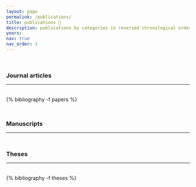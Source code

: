 ```yaml
---
layout: page
permalink: /publications/
title: publications 📝
description: publications by categories in reversed chronological order. generated by jekyll-scholar.
years:
nav: true
nav_order: 1
---
```

<!-- _pages/publications.md -->
<div class="publications">

<a id="journal"><h3 style="margin-top: 3.3rem; margin-bottom: 0.3rem;">Journal articles</h3></a>
<hr style="color: var(--global-text-color); height: 1px; margin-bottom: 2rem;">
{% bibliography -f papers %}

<a id="manuscripts"><h3 style="margin-top: 3rem; margin-bottom: 0.3rem;">Manuscripts</h3></a>
<hr style="color: var(--global-text-color); height: 1px; margin-bottom: 2rem;">

<!-- <h2 class="year">Proceedings articles</h2><br><br> -->

<a id="theses"><h3 style="margin-top: 3rem; margin-bottom: 0.3rem;">Theses</h3></a>
<hr style="color: var(--global-text-color); height: 1px; margin-bottom: 2rem;">
  
{% bibliography -f theses %}

</div>

<div class="publications">
